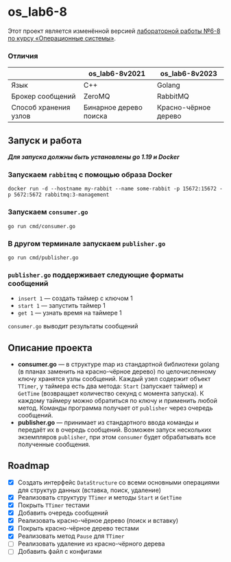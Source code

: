 # os_lab6-8

Этот проект является изменённой версией [лабораторной работы №6-8 по курсу 
«Операционные системы»](https://github.com/papey08/MAI_skat/tree/main/Operation_Systems/os_lab6-8).

### Отличия

|                       | os_lab6-8v2021         | os_lab6-8v2023          |
|-----------------------|------------------------|-------------------------|
| Язык                  | C++                    | Golang                  |
| Брокер сообщений      | ZeroMQ                 | RabbitMQ                |
| Способ хранения узлов | Бинарное дерево поиска | Красно-чёрное дерево    |

## Запуск и работа

***Для запуска должны быть установлены go 1.19 и Docker***
### Запускаем `rabbitmq` с помощью образа Docker
```
docker run -d --hostname my-rabbit --name some-rabbit -p 15672:15672 -p 5672:5672 rabbitmq:3-management
```
### Запускаем `consumer.go`
```
go run cmd/consumer.go
```
### В другом терминале запускаем `publisher.go`
```
go run cmd/publisher.go
```
### `publisher.go` поддерживает следующие форматы сообщений
* `insert 1` — создать таймер с ключом 1
* `start 1` — запустить таймер 1
* `get 1` — узнать время на таймере 1

`consumer.go` выводит результаты сообщений

## Описание проекта

* **consumer.go** — в структуре map из стандартной библиотеки golang (в планах 
заменить на красно-чёрное дерево) по целочисленному ключу хранятся узлы 
сообщений. Каждый узел содержит объект `TTimer`, у таймера есть два метода: 
`Start` (запускает таймер) и `GetTime` (возвращает количество секунд с момента 
запуска). К каждому таймеру можно обратиться по ключу и применить любой метод. 
Команды программа получает от `publisher` через очередь сообщений.
* **publisher.go** — принимает из стандартного ввода команды и передаёт их в 
очередь сообщений. Возможен запуск нескольких экземпляров `publisher`, при 
этом `consumer` будет обрабатывать все полученные сообщения.

## Roadmap

* [x] Создать интерфейс `DataStructure` со всеми основными операциями для структур данных (вставка, поиск, удаление)
* [x] Реализовать структуру `TTimer` и методы `Start` и `GetTime`
* [x] Покрыть `TTimer` тестами
* [x] Добавить очередь сообщений
* [x] Реализовать красно-чёрное дерево (поиск и вставку)
* [x] Покрыть красно-чёрное дерево тестами
* [x] Реализовать метод `Pause` для `TTimer`
* [ ] Реализовать удаление из красно-чёрного дерева
* [ ] Добавить файл с конфигами
